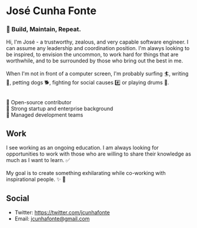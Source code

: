 # José Cunha Fonte

### 🚧 Build, Maintain, Repeat.

Hi, I'm José - a trustworthy, zealous, and very capable software engineer. I can assume any leadership and coordination position. I'm alawys looking to be inspired, to envision the uncommon, to work hard for things that are worthwhile, and to be surrounded by those who bring out the best in me. <br /> <br /> When I'm not in front of a computer screen, I'm probably surfing 🏄, writing 📓, petting dogs 🐕, fighting for social causes #️⃣ or playing drums 🥁. <br /><br />

🧬 Open-source contributor <br />
🚀 Strong startup and enterprise background <br />
📝 Managed development teams <br />

## Work
I see working as an ongoing education. I am always looking for opportunities to work with those who are willing to share their knowledge as much as I want to learn. ✅ <br /><br /> My goal is to create something exhilarating while co-working with inspirational people. ✨ 🌈

## Social
- Twitter: https://twitter.com/jcunhafonte
- Email: [jcunhafonte@gmail.com](mailto:jcunhafonte@gmail.com)
